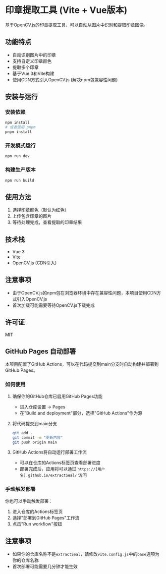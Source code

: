 # 印章提取工具 (Vite + Vue版本)

基于OpenCV.js的印章提取工具，可以自动从图片中识别和提取印章图像。

## 功能特点

- 自动识别图片中的印章
- 支持自定义印章颜色
- 提取多个印章
- 基于Vue 3和Vite构建
- 使用CDN方式引入OpenCV.js (解决npm包兼容性问题)

## 安装与运行

### 安装依赖

```bash
npm install
# 或者使用 pnpm
pnpm install
```

### 开发模式运行

```bash
npm run dev
```

### 构建生产版本

```bash
npm run build
```

## 使用方法

1. 选择印章颜色（默认为红色）
2. 上传包含印章的图片
3. 等待处理完成，查看提取的印章结果

## 技术栈

- Vue 3
- Vite
- OpenCV.js (CDN引入)

## 注意事项

- 由于OpenCV.js的npm包在浏览器环境中存在兼容性问题，本项目使用CDN方式引入OpenCV.js
- 首次加载可能需要等待OpenCV.js下载完成

## 许可证

MIT

## GitHub Pages 自动部署

本项目配置了GitHub Actions，可以在代码提交到main分支时自动构建并部署到GitHub Pages。

### 如何使用

1. 确保你的GitHub仓库已启用GitHub Pages功能
   - 进入仓库设置 -> Pages
   - 在"Build and deployment"部分，选择"GitHub Actions"作为源

2. 将代码提交到main分支

   ```bash
   git add .
   git commit -m "更新内容"
   git push origin main
   ```

3. GitHub Actions将自动运行部署工作流
   - 可以在仓库的Actions标签页查看部署进度
   - 部署完成后，应用将可以通过 `https://[用户名].github.io/extractSeal/` 访问

### 手动触发部署

你也可以手动触发部署：

1. 进入仓库的Actions标签页
2. 选择"部署到GitHub Pages"工作流
3. 点击"Run workflow"按钮

## 注意事项

- 如果你的仓库名称不是`extractSeal`，请修改`vite.config.js`中的`base`选项为你的仓库名称
- 首次部署可能需要几分钟才能生效
